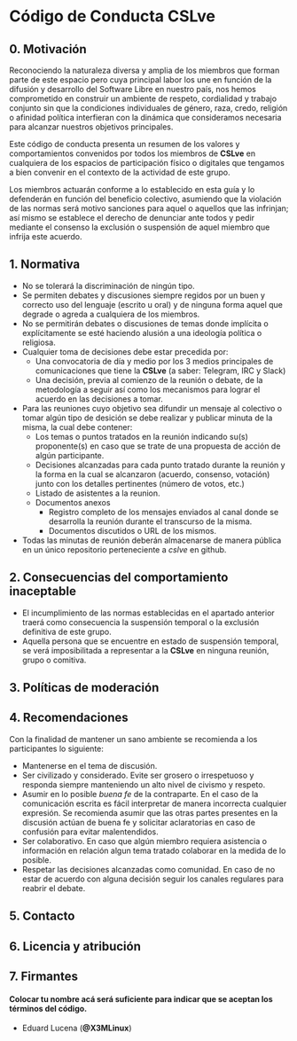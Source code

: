# Código de Conducta CSLve

## 0. Motivación

Reconociendo la naturaleza diversa y amplia de los miembros que forman parte de este espacio pero cuya principal labor los une en función de la difusión y desarrollo del Software Libre en nuestro país, nos hemos comprometido en construir un ambiente de respeto, cordialidad y trabajo conjunto sin que la condiciones individuales de género, raza, credo, religión o afinidad política interfieran con la dinámica que consideramos necesaria para alcanzar nuestros objetivos principales.

Este código de conducta presenta un resumen de los valores y comportamientos convenidos por todos los miembros de **CSLve** en cualquiera de los espacios de participación físico o digitales que tengamos a bien convenir en el contexto de la actividad de este grupo.

Los miembros actuarán conforme a lo establecido en esta guía y lo defenderán en función del beneficio colectivo, asumiendo que la violación de las normas será motivo sanciones para aquel o aquellos que las infrinjan; así mismo se establece el derecho de denunciar ante todos y pedir mediante el consenso la exclusión o suspensión de aquel miembro que infrija este acuerdo.

## 1. Normativa

* No se tolerará la discriminación de ningún tipo.
* Se permiten debates y discusiones siempre regidos por un buen y correcto uso del lenguaje (escrito u oral) y de ninguna forma aquel que degrade o agreda a cualquiera de los miembros.
* No se permitirán debates o discusiones de temas donde implícita o explícitamente se esté haciendo alusión a una ideología política o religiosa.
* Cualquier toma de decisiones debe estar precedida por:
  * Una convocatoria de día y medio por los 3 medios principales de comunicaciones que tiene la **CSLve** (a saber: Telegram, IRC y Slack)
  * Una decisión, previa al comienzo de la reunión o debate, de la metodología a seguir así como los mecanismos para lograr el acuerdo en las decisiones a tomar.
* Para las reuniones cuyo objetivo sea difundir un mensaje al colectivo o tomar algún tipo de desición se debe realizar y publicar minuta de la misma, la cual debe contener:
  * Los temas o puntos tratados en la reunión indicando su(s) proponente(s) en caso que se trate de una propuesta de acción de algún participante.
  * Decisiones alcanzadas para cada punto tratado durante la reunión y la forma en la cual se alcanzaron (acuerdo, consenso, votación) junto con los detalles pertinentes (número de votos, etc.)
  * Listado de asistentes a la reunion.
  * Documentos anexos
    * Registro completo de los mensajes enviados al canal donde se desarrolla la reunión durante el transcurso de la misma.
    * Documentos discutidos o URL de los mismos.
* Todas las minutas de reunión deberán almacenarse de manera pública en un único repositorio perteneciente a *cslve* en github.

## 2. Consecuencias del comportamiento inaceptable

* El incumplimiento de las normas establecidas en el apartado anterior traerá como consecuencia la suspensión temporal o la exclusión definitiva de este grupo.
* Aquella persona que se encuentre en estado de suspensión temporal, se verá imposibilitada a representar a la **CSLve** en ninguna reunión, grupo o comitiva.


## 3. Políticas de moderación


## 4. Recomendaciones

Con la finalidad de mantener un sano ambiente se recomienda a los participantes lo siguiente:

* Mantenerse en el tema de discusión.
* Ser civilizado y considerado. Evite ser grosero o irrespetuoso y responda siempre manteniendo un alto nivel de civismo y respeto.
* Asumir en lo posible *buena fe* de la contraparte. En el caso de la comunicación escrita es fácil interpretar de manera incorrecta cualquier expresión. Se recomienda asumir que las otras partes presentes en la discusión actúan de buena fe y solicitar aclaratorias en caso de confusión para evitar malentendidos.
* Ser colaborativo. En caso que algún miembro requiera asistencia o información en relación algun tema tratado colaborar en la medida de lo posible.
* Respetar las decisiones alcanzadas como comunidad. En caso de no estar de acuerdo con alguna decisión seguir los canales regulares para reabrir el debate.

## 5. Contacto 


## 6. Licencia y atribución


## 7. Firmantes
#### Colocar tu nombre acá será suficiente para indicar que se aceptan los términos del código.
- Eduard Lucena (**@X3MLinux**)
